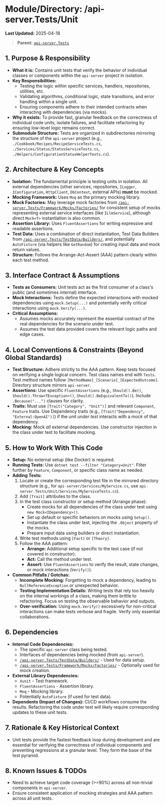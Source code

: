 # Module/Directory: /api-server.Tests/Unit

**Last Updated:** 2025-04-18

> **Parent:** [`api-server.Tests`](../README.md)

## 1. Purpose & Responsibility

* **What it is:** Contains unit tests that verify the behavior of individual classes or components within the `api-server` project in isolation.
* **Key Responsibilities:**
    * Testing the logic within specific services, handlers, repositories, utilities, etc.
    * Validating algorithms, conditional logic, state transitions, and error handling within a single unit.
    * Ensuring components adhere to their intended contracts when interacting with dependencies (via mocks).
* **Why it exists:** To provide fast, granular feedback on the correctness of individual code units, isolate failures, and facilitate refactoring by ensuring low-level logic remains correct.
* **Submodule Structure:** Tests are organized in subdirectories mirroring the structure of the `api-server` project (e.g., `./Cookbook/Recipes/RecipeServiceTests.cs`, `./Services/Status/StatusServiceTests.cs`, `./Helpers/ConfigurationStatusHelperTests.cs`).

## 2. Architecture & Key Concepts

* **Isolation:** The fundamental principle is testing units in isolation. All external dependencies (other services, repositories, `ILogger`, `IConfiguration`, `HttpClient`, `DbContext`, external APIs) **must** be mocked.
* **Mocking Framework:** Uses `Moq` as the primary mocking library.
* **Mock Factories:** May leverage mock factories from [`/api-server.Tests/Framework/Mocks/Factories/`](../Mocks/Factories/README.md) for consistent setup of mocks representing external service interfaces (like `ILlmService`), although direct `Mock<T>` instantiation is also common.
* **Assertion Library:** Uses `FluentAssertions` for writing expressive and readable assertions.
* **Test Data:** Uses a combination of direct instantiation, Test Data Builders from [`/api-server.Tests/TestData/Builders/`](../TestData/Builders/README.md), and potentially `AutoFixture` (via helpers like `GetRandom`) for creating input data and mock return values.
* **Structure:** Follows the Arrange-Act-Assert (AAA) pattern clearly within each test method.

## 3. Interface Contract & Assumptions

* **Tests as Consumers:** Unit tests act as the first consumer of a class's public (and sometimes internal) interface.
* **Mock Interactions:** Tests define the expected interactions with mocked dependencies using `mock.Setup(...)` and potentially verify critical interactions using `mock.Verify(...)`.
* **Critical Assumptions:**
    * Assumes mocks accurately represent the essential contract of the real dependencies for the scenario under test.
    * Assumes the test data provided covers the relevant logic paths and edge cases.

## 4. Local Conventions & Constraints (Beyond Global Standards)

* **Test Structure:** Adhere strictly to the AAA pattern. Keep tests focused on verifying a single logical concern. Test class names end with `Tests`. Test method names follow `[MethodName]_[Scenario]_[ExpectedOutcome]`. Directory structure mirrors `api-server`.
* **Assertions:** Use specific `FluentAssertions` (e.g., `Should().Be()`, `Should().Throw<TException>()`, `Should().BeEquivalentTo()`). Include `.Because("...")` clauses for clarity.
* **Traits:** Must use `[Trait("Category", "Unit")]` and relevant `Component`, `Feature` traits. Use Dependency traits (e.g., `[Trait("Dependency", "External:OpenAI")]`) if the *unit under test* interacts with a *mock* of that dependency.
* **Mocking:** Mock *all* external dependencies. Use constructor injection in the class under test to facilitate mocking.

## 5. How to Work With This Code

* **Setup:** No external setup (like Docker) is required.
* **Running Tests:** Use `dotnet test --filter "Category=Unit"`. Filter further by `Feature`, `Component`, or specific class name as needed.
* **Adding Tests:**
    1.  Locate or create the corresponding test file in the mirrored directory structure (e.g., for `api-server/Services/MyService.cs`, use `api-server.Tests/Unit/Services/MyServiceTests.cs`).
    2.  Add `[Trait]` attributes to the class.
    3.  In the test class constructor or setup method (Arrange phase):
        * Create mocks for all dependencies of the class under test using `new Mock<IDependency>()`.
        * Set up default or specific behaviors on mocks using `Setup()`.
        * Instantiate the class under test, injecting the `.Object` property of the mocks.
        * Prepare input data using builders or direct instantiation.
    4.  Write test methods using `[Fact]` or `[Theory]`.
    5.  Follow the AAA pattern:
        * **Arrange:** Additional setup specific to the test case (if not covered in constructor).
        * **Act:** Call the method under test.
        * **Assert:** Use `FluentAssertions` to verify the result, state changes, or mock interactions (`Verify()`).
* **Common Pitfalls / Gotchas:**
    * **Incomplete Mocking:** Forgetting to mock a dependency, leading to `NullReferenceException` or unexpected behavior.
    * **Testing Implementation Details:** Writing tests that rely too heavily on the internal workings of a class, making them brittle to refactoring. Focus on testing the observable behavior and outputs.
    * **Over-verification:** Using `mock.Verify()` excessively for non-critical interactions can make tests verbose and fragile. Verify only essential collaborations.

## 6. Dependencies

* **Internal Code Dependencies:**
    * The specific `api-server` class being tested.
    * Interfaces of dependencies being mocked (from `api-server`).
    * [`/api-server.Tests/TestData/Builders/`](../TestData/Builders/README.md) - Used for data setup.
    * [`/api-server.Tests/Framework/Mocks/Factories/`](../Mocks/Factories/README.md) - Optionally used for mock creation.
* **External Library Dependencies:**
    * `Xunit` - Test framework.
    * `FluentAssertions` - Assertion library.
    * `Moq` - Mocking library.
    * Potentially `AutoFixture` (if used for test data).
* **Dependents (Impact of Changes):** CI/CD workflows consume the results. Refactoring the code under test will likely require corresponding updates to these unit tests.

## 7. Rationale & Key Historical Context

* Unit tests provide the fastest feedback loop during development and are essential for verifying the correctness of individual components and preventing regressions at a granular level. They form the base of the test pyramid.

## 8. Known Issues & TODOs

* Need to achieve target code coverage (>=90%) across all non-trivial components in `api-server`.
* Ensure consistent application of mocking strategies and AAA pattern across all unit tests.